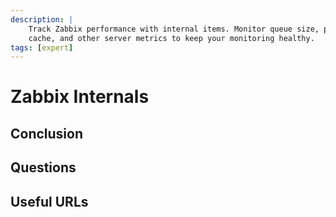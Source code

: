 ```yaml
---
description: |
    Track Zabbix performance with internal items. Monitor queue size, poller usage,
    cache, and other server metrics to keep your monitoring healthy.
tags: [expert]
---
```


# Zabbix Internals

## Conclusion

## Questions

## Useful URLs
